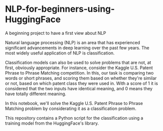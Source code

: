 # NLP-for-beginners-using-HuggingFace
A beginning project to have a first view about NLP

Natural language processing (NLP) is an area that has experienced significant advancements in deep learning over the past few years. The most widely useful application of NLP is classification.

Classification models can also be used to solve problems that are not, at first, obviously appropriate. For instance, consider the Kaggle U.S. Patent Phrase to Phrase Matching competition. In this, our task is comparing two words or short phrases, and scoring them based on whether they're similar or not, based on which patent class they were used in. With a score of 1 it is considered that the two inputs have identical meaning, and 0 means they have totally different meaning.

In this notebook, we'll solve the Kaggle U.S. Patent Phrase to Phrase Matching problem by considerating it as a classification problem.

This repository contains a Python script for the classification using a training model from the HuggingFace's library.
